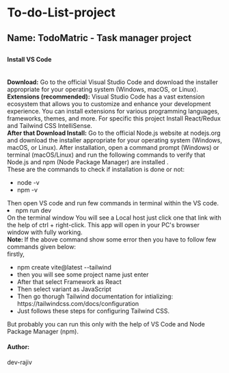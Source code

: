 # To-do-List-project
<h2>Name: TodoMatric - Task manager project<h2>
<h4>Install VS Code </h4>
<br>
<b>Download:</b> Go to the official Visual Studio Code and download the installer appropriate for your operating system (Windows, macOS, or Linux).
<br>
<b>Extensions (recommended):</b> Visual Studio Code has a vast extension ecosystem that allows you to customize and enhance your development experience. You can install extensions for various programming languages, frameworks, themes, and more. For specific this project Install React/Redux and Tailwind CSS IntelliSense.
<br>
<b>After that Download Install:</b> Go to the official Node.js website at nodejs.org and download the installer appropriate for your operating system (Windows, macOS, or Linux). After installation, open a command prompt (Windows) or terminal (macOS/Linux) and run the following commands to verify that Node.js and npm (Node Package Manager) are installed .
<br>
These are the commands to check if installation is done or not:
<ul>
 <li>node -v</li> 
<li>npm -v</li>
</ul>
Then open VS code and run few commands in terminal within the VS code.
<li>npm run dev</li>
On the terminal window You will see a Local host just click one that link with the help of ctrl + right-click. This app will open in your PC's browser window with fully working.
<br>
<b>Note: </b>If the above command show some error then you have to follow few commands given below:
<br>
firstly,
<ul> 
 <li>npm create vite@latest --tailwind</li>

<li>then you will see some project name just enter</li>
<li>After that select Framework as React</li>
<li>Then select variant as JavaScript</li>
<li>Then go thorugh Tailwind documentation for intializing: https://tailwindcss.com/docs/configuration</li>
<li>Just follows these steps for configuring Tailwind CSS.</li>
 </ul>
But probably you can run this only with the help of VS Code and Node Package Manager (npm).
<br>
<h4>Author:</h4> dev-rajiv 

